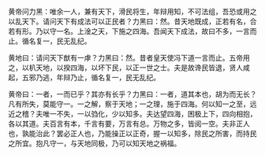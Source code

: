 黄帝问力黑：唯余一人，兼有天下，滑民将生，年辩用知，不可法组，吾恐或用之以乱天下。请问天下有成法可以正民者？力黑曰：然。昔天地既成，正若有名，合若有形。乃以守一名。上淦之天，下施之四海。吾闻天下成法，故曰不多，一言而止。循名复一，民无乱纪。

黄地曰：请问天下猷有一虖？力黑曰：然。昔者皇天使冯下道一言而止。五帝用之，以朳天地，以揆四海，以坏下民，以正一世之士。夫是故谗民皆退，贤人咸起，五邪乃逃，年辩乃止，循名复一，民无乱纪。

黄帝曰：一者，一而已乎？其亦有长乎？力黑曰：一者，道其本也，胡为而无长？凡有所失，莫能守一。一之解，察于天地；一之理，施于四海。何以知一之至，远近之稽？夫唯一不失，一以驺化，少以知多。夫达望四海，困极上下，四向相抱，各以其道。夫百言有本，千言有要，万言有总。万物之多，皆阅一空。夫非正人也，孰能治此？罢必正人也，乃能操正以正奇，握一以知多，除民之所害，而持民之所宜。抱凡守一，与天地同极，乃可以知天地之祸福。